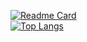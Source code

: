 [![Readme Card](https://github-readme-stats-one-bice.vercel.app/api?username=yujincheng08&show_icons=true&role=OWNER,ORGANIZATION_MEMBER,COLLABORATOR)](https://github.com/anuraghazra/github-readme-stats)  
[![Top Langs](https://github-readme-stats-one-bice.vercel.app/api/top-langs/?username=yujincheng08&layout=compact&exclude_repo=Hardware-Course&hide=Jupyter%20Notebook,MATLAB&role=OWNER,ORGANIZATION_MEMBER&langs_count=10)](https://github.com/anuraghazra/github-readme-stats)
<!--
**yujincheng08/yujincheng08** is a ✨ _special_ ✨ repository because its `README.md` (this file) appears on your GitHub profile.

Here are some ideas to get you started:

- 🔭 I’m currently working on ...
- 🌱 I’m currently learning ...
- 👯 I’m looking to collaborate on ...
- 🤔 I’m looking for help with ...
- 💬 Ask me about ...
- 📫 How to reach me: ...
- 😄 Pronouns: ...
- ⚡ Fun fact: ...
-->
